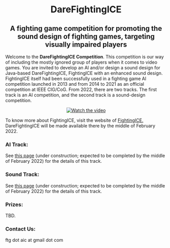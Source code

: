 # <div align="center" ><b>DareFightingICE </b></div>
## <div align="center"><b>A fighting game competition for promoting the sound design of fighting games, targeting visually impaired players</b></div>

Welcome to the <b>DareFightingICE Competition</b>. This competition is our way of including the mostly ignored group of players when it comes to video games. You are invited to develop an AI and/or design a sound design for Java-based DareFightingICE, FightingICE with an enhanced sound design. FightingICE itself had been successfully used in a fighting game AI competition launched in 2013 and from 2014 to 2021 as an official competition at IEEE CIG/CoG. From 2022, there are two tracks. The first track is an AI competition, and the second track is a sound-design competition.
<div align="center">

[![Watch the video](https://img.youtube.com/vi/IojUrlXibvk/0.jpg)](https://www.youtube.com/watch?v=IojUrlXibvk)

</div>

To know more about FightingICE, visit the website of <a href="https://www.ice.ci.ritsumei.ac.jp/~ftgaic/index.htm" target="_blank">FightingICE.</a> DareFightingICE will be made available there by the middle of February 2022.
<br>

### <b>AI Track:</b>
See <a href="https://tinyurl.com/DareFightingICE/AI" target="_blank">this page</a> (under construction; expected to be completed by the middle of February 2022) for the details of this track.<br>

### <b>Sound Track:</b>
See <a href="https://tinyurl.com/DareFightingICE/Sound" target="_blank">this page</a> (under construction; expected to be completed by the middle of February 2022) for the details of this track.<br>

### <b>Prizes:</b>
TBD.

### <b>Contact Us:</b>
ftg dot aic at gmail dot com 
